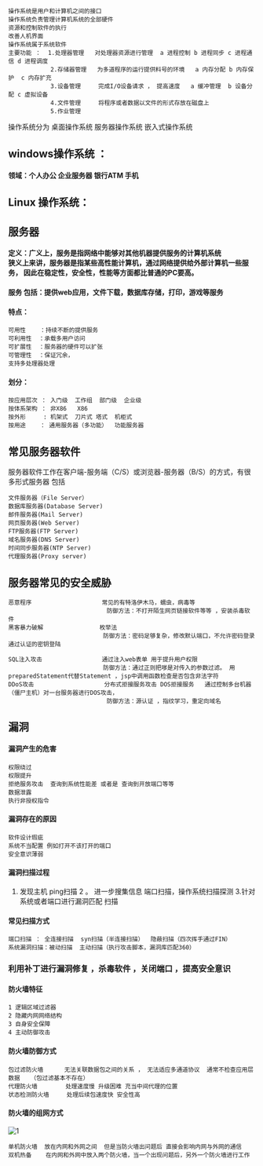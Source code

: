 
```
操作系统是用户和计算机之间的接口
操作系统负责管理计算机系统的全部硬件
资源和控制软件的执行
改善人机界面
操作系统属于系统软件
主要功能 ：  1.处理器管理   对处理器资源进行管理  a 进程控制 b 进程同步 c 进程通信 d 进程调度
            2.存储器管理   为多道程序的运行提供料号的环境   a 内存分配 b 内存保护  c 内存扩充
            3.设备管理     完成I/O设备请求 ， 提高速度   a 缓冲管理  b 设备分配 c 虚拟设备   
            4.文件管理     将程序或者数据以文件的形式存放在磁盘上 
            5.作业管理
```
操作系统分为  桌面操作系统  服务器操作系统  嵌入式操作系统   
## windows操作系统 ：
#### 领域：个人办公  企业服务器 银行ATM 手机
## Linux 操作系统：

##  服务器 
#### 定义：广义上，服务是指网络中能够对其他机器提供服务的计算机系统<br>狭义上来讲，服务器是指某些高性能计算机，通过网络提供给外部计算机一些服务， 因此在稳定性，安全性，性能等方面都比普通的PC要高。 
#### 服务 包括：提供web应用，文件下载，数据库存储，打印，游戏等服务   
#### 特点：
```
可用性    ：持续不断的提供服务
可利用性  ：承载多用户访问
可扩展性  ：服务器的硬件可以扩张
可管理性  ：保证冗余，
支持多处理器处理 
```

#### 划分：
```
按应用层次 ： 入门级  工作组  部门级  企业级
按体系架构 ： 非X86   X86
按外形     : 机架式  刀片式 塔式  机柜式
按用途    ： 通用服务器（多功能）  功能服务器 
```

## 常见服务器软件
服务器软件工作在客户端-服务端（C/S）或浏览器-服务器（B/S）的方式，有很多形式服务器 包括
```
文件服务器（File Server）
数据库服务器(Database Server)
邮件服务器(Mail Server)
网页服务器(Web Server)
FTP服务器(FTP Server)
域名服务器(DNS Server)
时间同步服务器(NTP Server)
代理服务器(Proxy server)
```

## 服务器常见的安全威胁
```
恶意程序                    常见的有特洛伊木马，蠕虫，病毒等  
                            防御方法：不打开陌生网页链接软件等等 ，安装杀毒软件
黑客暴力破解                枚举法  
                           防御方法：密码足够复杂，修改默认端口，不允许密码登录 通过认证的密钥登陆

SQL注入攻击                 通过注入web表单 用于提升用户权限  
                           防御方法：通过正则把嗲是对传入的参数过滤。 用preparedStatement代替Statement ，jsp中调用函数检查是否包含非法字符
DDoS攻击                    分布式拒接服务攻击 DOS拒接服务   通过控制多台机器（僵尸主机）对一台服务器进行DOS攻击，
                            防御方法：源认证 ，指纹学习，重定向域名
```
## 漏洞

#### 漏洞产生的危害
```
权限绕过
权限提升
拒绝服务攻击  查询到系统性能差 或者是 查询到开放端口等等
数据泄露
执行非授权指令
```
#### 漏洞存在的原因
```
软件设计瑕疵
系统不当配置 例如打开不该打开的端口
安全意识薄弱
```

#### 漏洞扫描过程
1. 发现主机  ping扫描 2 。 进一步搜集信息 端口扫描，操作系统扫描探测  3.针对系统或者端口进行漏洞匹配 扫描

#### 常见扫描方式
```
端口扫描 ： 全连接扫描  syn扫描（半连接扫描）  隐蔽扫描（四次挥手通过FIN）
系统漏洞扫描：被动扫描  主动扫描（执行攻击脚本，漏洞库匹配360）
```
### 利用补丁进行漏洞修复 ，杀毒软件 ，关闭端口 ，提高安全意识

#### 防火墙特征
```
1 逻辑区域过滤器
2 隐藏内网网络结构
3 自身安全保障
4 主动防御攻击
```
#### 防火墙防御方式
```
包过滤防火墙      无法关联数据包之间的关系 ， 无法适应多通道协议  通常不检查应用层数据   （包过滤基本不存在）
代理防火墙        处理速度慢 升级困难 充当中间代理的位置
状态检测防火墙     处理后续包速度快 安全性高
```
#### 防火墙的组网方式
![1](http://a4.qpic.cn/psb?/V10RGgSt4cM7cR/gVZIrFKuZuqYzjveYeChG8*jI.Hldj8g*6xA0XYv6y0!/c/dL8AAAAAAAAA&ek=1&kp=1&pt=0&bo=*QRVAgAAAAADN7w!&tl=1&vuin=283738217&tm=1556784000&sce=60-2-2&rf=0-0)
```
单机防火墙  放在内网和外网之间  但是当防火墙出问题后 直接会影响内网与外网的通信
双机热备    在内网和外网中放入两个防火墙，当一个出现问题后，另外一个防火墙进行工作
```
